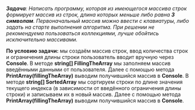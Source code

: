 ***Задача**: Написать программу, которая из имеющегося массива строк формирует массив из строк, длина которых
меньше либо равна **3 символам**. Первоначальный массив можно ввести с клавиатуры,
 либо задать на старте выполнения алгоритма. При решении не рекомендуема пользоваться коллекциями, лучше 
 обойтись исключительно массивами.*

**По условию задачи:** мы создаём массив строк, ввод количества строк и ограничения длины строки пользователь вводит вручную через **Console**.
В методе **string[] FillingTheArray** мы заполняем массив введёнными данными от пользователя. Далее с помощью метода **PrintArray(fillingTheArray)** выводим получившийся массив в **Console**. В методе **string[] SortedArray** мы сортируем строки по длине значения текущего индекса (в зависимости от введённого ограничения длины строки) и записываем их в новый массив. Далее с помощью метода **PrintArray(fillingTheArray)** выводим получившийся массив в **Console**.

